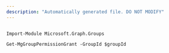 ```yaml
---
description: "Automatically generated file. DO NOT MODIFY"
---
```


```powershellv1

Import-Module Microsoft.Graph.Groups

Get-MgGroupPermissionGrant -GroupId $groupId

```